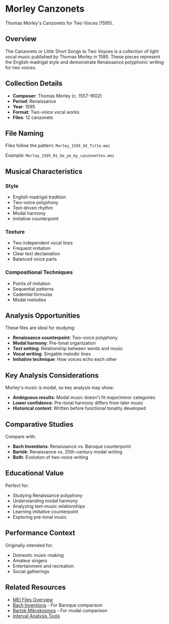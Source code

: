 # Morley Canzonets

Thomas Morley's Canzonets for Two Voices (1595).

## Overview

The Canzonets or Little Short Songs to Two Voyces is a collection of light vocal music published by Thomas Morley in 1595. These pieces represent the English madrigal style and demonstrate Renaissance polyphonic writing for two voices.

## Collection Details

- **Composer**: Thomas Morley (c. 1557-1602)
- **Period**: Renaissance
- **Year**: 1595
- **Format**: Two-voice vocal works
- **Files**: 12 canzonets

## File Naming

Files follow the pattern: `Morley_1595_XX_Title.mei`

Example: `Morley_1595_01_Go_ye_my_canzonettes.mei`

## Musical Characteristics

### Style
- English madrigal tradition
- Two-voice polyphony
- Text-driven rhythm
- Modal harmony
- Imitative counterpoint

### Texture
- Two independent vocal lines
- Frequent imitation
- Clear text declamation
- Balanced voice parts

### Compositional Techniques
- Points of imitation
- Sequential patterns
- Cadential formulas
- Modal melodies

## Analysis Opportunities

These files are ideal for studying:

- **Renaissance counterpoint**: Two-voice polyphony
- **Modal harmony**: Pre-tonal organization
- **Text setting**: Relationship between words and music
- **Vocal writing**: Singable melodic lines
- **Imitative technique**: How voices echo each other

## Key Analysis Considerations

Morley's music is modal, so key analysis may show:

- **Ambiguous results**: Modal music doesn't fit major/minor categories
- **Lower confidence**: Pre-tonal harmony differs from later music
- **Historical context**: Written before functional tonality developed

## Comparative Studies

Compare with:

- **Bach Inventions**: Renaissance vs. Baroque counterpoint
- **Bartók**: Renaissance vs. 20th-century modal writing
- **Both**: Evolution of two-voice writing

## Educational Value

Perfect for:
- Studying Renaissance polyphony
- Understanding modal harmony
- Analyzing text-music relationships
- Learning imitative counterpoint
- Exploring pre-tonal music

## Performance Context

Originally intended for:
- Domestic music-making
- Amateur singers
- Entertainment and recreation
- Social gatherings

## Related Resources

- [MEI Files Overview](mei-files.md)
- [Bach Inventions](bach.md) - For Baroque comparison
- [Bartók Mikrokosmos](bartok.md) - For modal comparison
- [Interval Analysis Tools](../tools/intervals/index.md)
